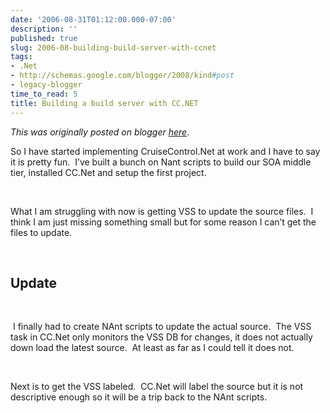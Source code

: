 ```yaml
---
date: '2006-08-31T01:12:00.000-07:00'
description: ''
published: true
slug: 2006-08-building-build-server-with-ccnet
tags:
- .Net
- http://schemas.google.com/blogger/2008/kind#post
- legacy-blogger
time_to_read: 5
title: Building a build server with CC.NET
---
```


*This was originally posted on blogger [here](https://techshorts.blogspot.com/2006/08/building-build-server-with-ccnet.html)*.

<p>So I have started implementing CruiseControl.Net at work and I have to say it is pretty fun.&nbsp; I&rsquo;ve built a bunch on Nant scripts to build our SOA middle tier,&nbsp;installed CC.Net and setup the first project.</p><br /><p>What I am struggling with now is getting VSS to update the source files.&nbsp; I think I am just missing something small but for some reason I can&rsquo;t get the files to update.</p><br /><h2>Update</h2><br /><p>&nbsp;I finally had to create NAnt scripts to update the actual source.&nbsp; The VSS task in CC.Net only monitors the VSS DB for changes, it does not actually down load the latest source.&nbsp; At least as far as&nbsp;I could tell it does not.</p><br /><p>Next is to get the VSS labeled.&nbsp; CC.Net will label the source but it is not descriptive enough so it will be a trip back to the NAnt scripts.</p>